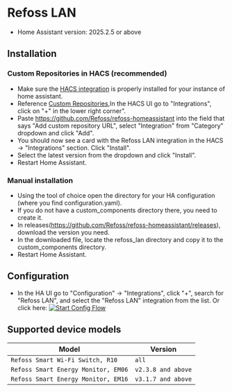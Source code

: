 # Refoss LAN
- Home Assistant version: 2025.2.5 or above

## Installation

### Custom Repositories in HACS (recommended)
- Make sure the [HACS integration](https://hacs.xyz/) is properly installed for your instance of home assistant.
- Reference [Custom Repositories](https://hacs.xyz/docs/faq/custom_repositories),In the HACS UI go to "Integrations", click on "+" in the lower right corner".
- Paste https://github.com/Refoss/refoss-homeassistant into the field that says "Add custom repository URL", select "Integration" from "Category" dropdown and click "Add".
- You should now see a card with the Refoss LAN integration in the HACS -> "Integrations" section. Click "Install".
- Select the latest version from the dropdown and click "Install".
- Restart Home Assistant.

### Manual installation
- Using the tool of choice open the directory for your HA configuration (where you find configuration.yaml).
- If you do not have a custom_components directory there, you need to create it.
- In releases(https://github.com/Refoss/refoss-homeassistant/releases), download the version you need.
- In the downloaded file, locate the refoss_lan directory and copy it to the custom_components directory.
- Restart Home Assistant.

## Configuration
- In the HA UI go to "Configuration" -> "Integrations", click "+", search for "Refoss LAN", and select the "Refoss LAN" integration from the list.
  Or click here: [![Start Config Flow](https://my.home-assistant.io/badges/config_flow_start.svg)](https://my.home-assistant.io/redirect/config_flow_start?domain=refoss_lan)

## Supported device models

| Model                               | Version            |             
|-------------------------------------|--------------------|
| `Refoss Smart Wi-Fi Switch, R10`    | `all`              |
| `Refoss Smart Energy Monitor, EM06` | `v2.3.8 and above` |
| `Refoss Smart Energy Monitor, EM16` | `v3.1.7 and above` |

